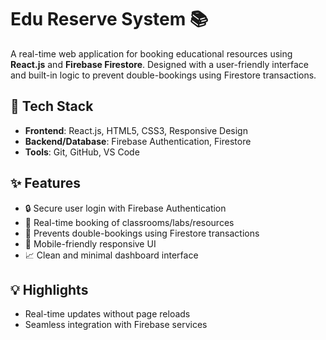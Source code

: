 # Edu Reserve System 📚

A real-time web application for booking educational resources using **React.js** and **Firebase Firestore**. Designed with a user-friendly interface and built-in logic to prevent double-bookings using Firestore transactions.

## 🔧 Tech Stack

- **Frontend**: React.js, HTML5, CSS3, Responsive Design
- **Backend/Database**: Firebase Authentication, Firestore
- **Tools**: Git, GitHub, VS Code

## ✨ Features

- 🔒 Secure user login with Firebase Authentication  
- 📅 Real-time booking of classrooms/labs/resources  
- 🔄 Prevents double-bookings using Firestore transactions  
- 📱 Mobile-friendly responsive UI  
- 📈 Clean and minimal dashboard interface

## 💡 Highlights

- Real-time updates without page reloads  
- Seamless integration with Firebase services  
